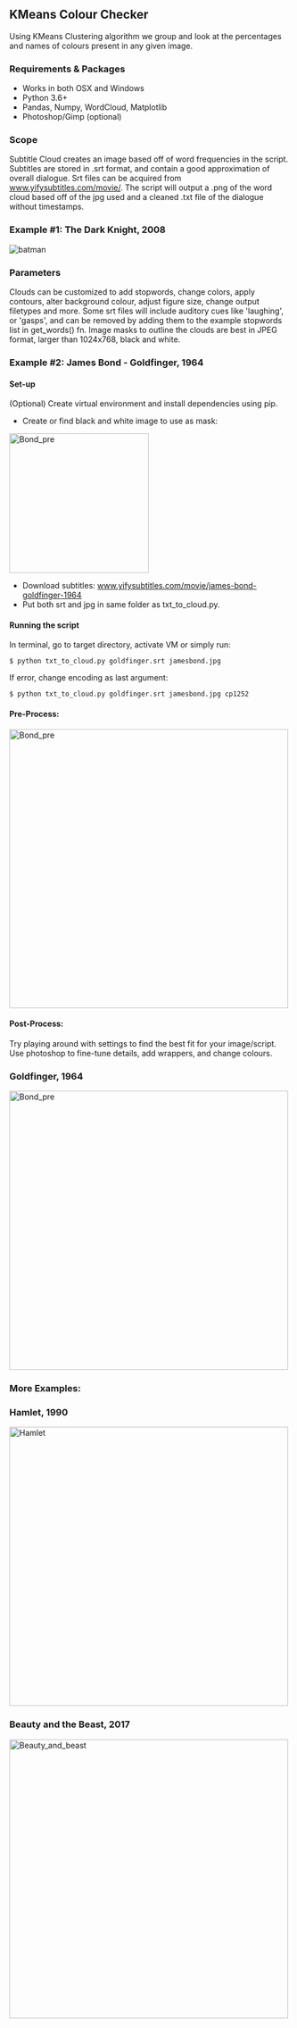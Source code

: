 ## KMeans Colour Checker
Using KMeans Clustering algorithm we group and look at the percentages and names of colours present in any given image.

### Requirements & Packages
* Works in both OSX and Windows
* Python 3.6+
* Pandas, Numpy, WordCloud, Matplotlib
* Photoshop/Gimp (optional)

### Scope
Subtitle Cloud creates an image based off of word frequencies in the script. Subtitles are stored in .srt format, and contain a good approximation of overall dialogue. Srt files can be acquired from www.yifysubtitles.com/movie/. The script will output a .png of the word cloud based off of the jpg used and a cleaned .txt file of the dialogue without timestamps. 

### Example #1: The Dark Knight, 2008
![batman](https://i.imgur.com/z0hsXTa.jpg)

### Parameters
Clouds can be customized to add stopwords, change colors, apply contours, alter background colour, adjust figure size, change output filetypes and more. Some srt files will include auditory cues like 'laughing', or 'gasps', and can be removed by adding them to the example stopwords list in get_words() fn. Image masks to outline the clouds are best in JPEG format, larger than 1024x768, black and white. 

### Example #2: James Bond - Goldfinger, 1964
#### Set-up
(Optional) Create virtual environment and install dependencies using pip.

* Create or find black and white image to use as mask:
<img src="https://i.imgur.com/QmfXrCk.png" alt="Bond_pre" width="250">

* Download subtitles: www.yifysubtitles.com/movie/james-bond-goldfinger-1964
* Put both srt and jpg in same folder as txt_to_cloud.py.

#### Running the script
In terminal, go to target directory, activate VM or simply run:

    $ python txt_to_cloud.py goldfinger.srt jamesbond.jpg
    
If error, change encoding as last argument: 
    
    $ python txt_to_cloud.py goldfinger.srt jamesbond.jpg cp1252

#### Pre-Process:
<img src="https://i.imgur.com/iCtVxxp.png" alt="Bond_pre" width="500">

#### Post-Process:
Try playing around with settings to find the best fit for your image/script. Use photoshop to fine-tune details, add wrappers, and change colours.

### Goldfinger, 1964
<img src="https://i.imgur.com/Xg1iVVl.jpg" alt="Bond_pre" width="500">

### More Examples:

### Hamlet, 1990
<img src="https://i.imgur.com/AXf2Nem.jpg" alt="Hamlet" width="500">

### Beauty and the Beast, 2017
<img src="https://i.imgur.com/Dq5Cisa.jpg" alt="Beauty_and_beast" width="500">